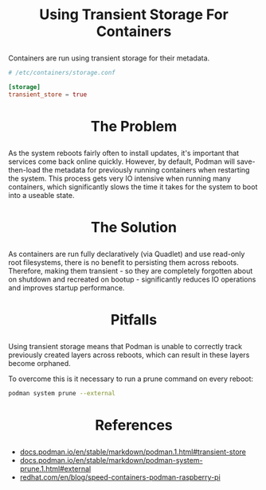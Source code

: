 <!-- This is free and unencumbered software released into the public domain -->

# <p align=center>Using Transient Storage For Containers

Containers are run using transient storage for their metadata.

```toml
# /etc/containers/storage.conf

[storage]
transient_store = true
```

# <p align=center>The Problem

As the system reboots fairly often to install updates, it's important that services come
back online quickly. However, by default, Podman will save-then-load the metadata for
previously running containers when restarting the system. This process gets very IO
intensive when running many containers, which significantly slows the time it takes for
the system to boot into a useable state.

# <p align=center>The Solution

As containers are run fully declaratively (via Quadlet) and use read-only root
filesystems, there is no benefit to persisting them across reboots. Therefore, making them
transient - so they are completely forgotten about on shutdown and recreated on bootup -
significantly reduces IO operations and improves startup performance.

# <p align=center>Pitfalls

Using transient storage means that Podman is unable to correctly track previously created
layers across reboots, which can result in these layers become orphaned.

To overcome this is it necessary to run a prune command on every reboot:

```sh
podman system prune --external
```

# <p align=center>References

- [docs.podman.io/en/stable/markdown/podman.1.html#transient-store](
    https://docs.podman.io/en/stable/markdown/podman.1.html#transient-store)
- [docs.podman.io/en/stable/markdown/podman-system-prune.1.html#external](
    https://docs.podman.io/en/stable/markdown/podman-system-prune.1.html#external)
- [redhat.com/en/blog/speed-containers-podman-raspberry-pi](
    https://redhat.com/en/blog/speed-containers-podman-raspberry-pi)
